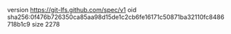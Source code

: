 version https://git-lfs.github.com/spec/v1
oid sha256:0f476b726350ca85aa98d15de1c2cb6fe16171c50871ba32110fc8486718b1c9
size 2278
